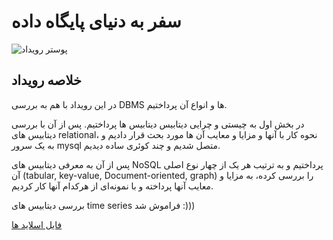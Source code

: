 # سفر به دنیای پایگاه داده

![پوستر رویداد](https://res.cloudinary.com/ddjzobmdv/image/upload/v1744022743/database_a1efjw.jpg)

## خلاصه رویداد

در این رویداد با هم به بررسی DBMS ها و انواع آن پرداختیم.

در بخش اول به چیستی و چرایی دیتابیس دیتابیس ها پرداختیم. پس از آن با بررسی دیتابیس های relational، نحوه کار با آنها و مزایا و معایب آن ها مورد بحث قرار دادیم و به یک سرور mysql متصل شدیم و چند کوئری ساده دیدیم.

پس از آن به معرفی دیتابیس های NoSQL پرداختیم و به ترتیب هر یک از چهار نوع اصلی آن (tabular, key-value, Document-oriented, graph) را بررسی کرده، به مزایا و معایب آنها پرداخته و با نمونه‌ای از هرکدام آنها کار کردیم.

بررسی دیتابیس های time series فراموش شد :)))

[فایل اسلاید ها](statics/database.pptx)
